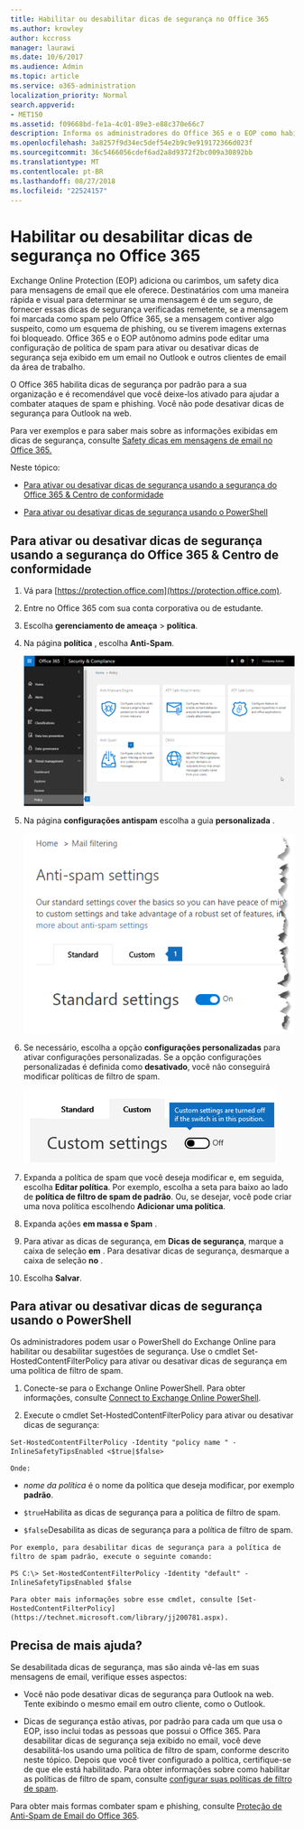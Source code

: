 ```yaml
---
title: Habilitar ou desabilitar dicas de segurança no Office 365
ms.author: krowley
author: kccross
manager: laurawi
ms.date: 10/6/2017
ms.audience: Admin
ms.topic: article
ms.service: o365-administration
localization_priority: Normal
search.appverid:
- MET150
ms.assetid: f09668bd-fe1a-4c01-89e3-e88c370e66c7
description: Informa os administradores do Office 365 e o EOP como habilitar e desabilitar dicas de segurança em mensagens de email.
ms.openlocfilehash: 3a8257f9d34ec5def54e2b9c9e919172366d023f
ms.sourcegitcommit: 36c5466056cdef6ad2a8d9372f2bc009a30892bb
ms.translationtype: MT
ms.contentlocale: pt-BR
ms.lasthandoff: 08/27/2018
ms.locfileid: "22524157"
---
```

# <a name="enable-or-disable-safety-tips-in-office-365"></a>Habilitar ou desabilitar dicas de segurança no Office 365

Exchange Online Protection (EOP) adiciona ou carimbos, um safety dica para mensagens de email que ele oferece. Destinatários com uma maneira rápida e visual para determinar se uma mensagem é de um seguro, de fornecer essas dicas de segurança verificadas remetente, se a mensagem foi marcada como spam pelo Office 365, se a mensagem contiver algo suspeito, como um esquema de phishing, ou se tiverem imagens externas foi bloqueado. Office 365 e o EOP autônomo admins pode editar uma configuração de política de spam para ativar ou desativar dicas de segurança seja exibido em um email no Outlook e outros clientes de email da área de trabalho. 
  
O Office 365 habilita dicas de segurança por padrão para a sua organização e é recomendável que você deixe-los ativado para ajudar a combater ataques de spam e phishing. Você não pode desativar dicas de segurança para Outlook na web.
  
Para ver exemplos e para saber mais sobre as informações exibidas em dicas de segurança, consulte [Safety dicas em mensagens de email no Office 365.](safety-tips-in-office-365.md)
  
Neste tópico:
  
- [Para ativar ou desativar dicas de segurança usando a segurança do Office 365 &amp; Centro de conformidade](enable-or-disable-safety-tips.md#SandCCsafetytip)
    
- [Para ativar ou desativar dicas de segurança usando o PowerShell](enable-or-disable-safety-tips.md#pshellsafetytip)
    
## <a name="to-enable-or-disable-safety-tips-by-using-the-office-365-security-amp-compliance-center"></a>Para ativar ou desativar dicas de segurança usando a segurança do Office 365 &amp; Centro de conformidade
<a name="SandCCsafetytip"> </a>

1. Vá para [https://protection.office.com](https://protection.office.com).
    
2. Entre no Office 365 com sua conta corporativa ou de estudante.
    
3. Escolha **gerenciamento de ameaça** \> **política**. 
    
4. Na página **política** , escolha **Anti-Spam**.
    
    ![Esta captura de tela mostra como obter para a página de configurações antispam na segurança &amp; Centro de conformidade.](media/b8eb2ee3-2eb1-4ea2-b138-f6d7fb2e23de.png)
  
5. Na página **configurações antispam** escolha a guia **personalizada** . 
    
    ![Esta captura de tela mostra a localização da guia personalizada na página Configurações antispam na segurança &amp; Centro de conformidade.](media/1d688d23-e6f3-4de5-84a7-e8ce31786193.png)
  
6. Se necessário, escolha a opção **configurações personalizadas** para ativar configurações personalizadas. Se a opção configurações personalizadas é definida como **desativado**, você não conseguirá modificar políticas de filtro de spam.
    
    ![Esta captura de tela mostra personalizada de filtro antispam configurações de política desativadas.](media/94f900ad-b556-4a31-a3ac-acfcd72e71b8.png)
  
7. Expanda a política de spam que você deseja modificar e, em seguida, escolha **Editar política**. Por exemplo, escolha a seta para baixo ao lado de **política de filtro de spam de padrão**. Ou, se desejar, você pode criar uma nova política escolhendo **Adicionar uma política**.
    
8. Expanda ações **em massa e Spam** . 
    
9. Para ativar as dicas de segurança, em **Dicas de segurança**, marque a caixa de seleção **em** . Para desativar dicas de segurança, desmarque a caixa de seleção **no** . 
    
10. Escolha **Salvar**.
    
## <a name="to-enable-or-disable-safety-tips-by-using-powershell"></a>Para ativar ou desativar dicas de segurança usando o PowerShell
<a name="pshellsafetytip"> </a>

Os administradores podem usar o PowerShell do Exchange Online para habilitar ou desabilitar sugestões de segurança. Use o cmdlet Set-HostedContentFilterPolicy para ativar ou desativar dicas de segurança em uma política de filtro de spam.
  
1. Conecte-se para o Exchange Online PowerShell. Para obter informações, consulte [Connect to Exchange Online PowerShell](http://go.microsoft.com/fwlink/p/?LinkId=396554).
    
2. Execute o cmdlet Set-HostedContentFilterPolicy para ativar ou desativar dicas de segurança:
    
  ```
  Set-HostedContentFilterPolicy -Identity "policy name " -InlineSafetyTipsEnabled <$true|$false>
  ```

    Onde:
    
  -  *nome da política* é o nome da política que deseja modificar, por exemplo **padrão**.
    
  -  `$true`Habilita as dicas de segurança para a política de filtro de spam. 
    
  -  `$false`Desabilita as dicas de segurança para a política de filtro de spam. 
    
    Por exemplo, para desabilitar dicas de segurança para a política de filtro de spam padrão, execute o seguinte comando:
    
  ```
  PS C:\> Set-HostedContentFilterPolicy -Identity "default" -InlineSafetyTipsEnabled $false
  ```

    Para obter mais informações sobre esse cmdlet, consulte [Set-HostedContentFilterPolicy](https://technet.microsoft.com/library/jj200781.aspx).
    
## <a name="still-need-help"></a>Precisa de mais ajuda?
<a name="pshellsafetytip"> </a>

Se desabilitada dicas de segurança, mas são ainda vê-las em suas mensagens de email, verifique esses aspectos:
  
- Você não pode desativar dicas de segurança para Outlook na web. Tente exibindo o mesmo email em outro cliente, como o Outlook.
    
- Dicas de segurança estão ativas, por padrão para cada um que usa o EOP, isso inclui todas as pessoas que possui o Office 365. Para desabilitar dicas de segurança seja exibido no email, você deve desabilitá-los usando uma política de filtro de spam, conforme descrito neste tópico. Depois que você tiver configurado a política, certifique-se de que ele está habilitado. Para obter informações sobre como habilitar as políticas de filtro de spam, consulte [configurar suas políticas de filtro de spam](https://technet.microsoft.com/library/jj200684.aspx).
    
Para obter mais formas combater spam e phishing, consulte [Proteção de Anti-Spam de Email do Office 365](anti-spam-protection.md).
  

